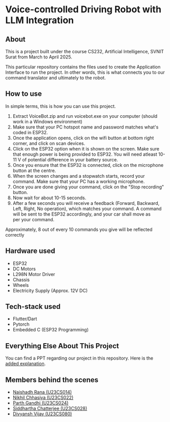 # Voice-controlled Driving Robot with LLM Integration

## About
This is a project built under the course CS232, Artificial Intelligence, SVNIT Surat from March to April 2025.

This particular repository contains the files used to create the Application Interface to run the project. In other words, this is what connects you to our command translator and ultimately to the robot.

## How to use
In simple terms, this is how you can use this project.
1. Extract VoiceBot.zip and run voicebot.exe on your computer (should work in a Windows environment)
2. Make sure that your PC hotspot name and password matches what's coded in ESP32.
3. Once the application opens, click on the wifi button at bottom right corner, and click on scan devices.
4. Click on the ESP32 option when it is shown on the screen. Make sure that enough power is being provided to ESP32. You will need atleast 10-11 V of potential difference in your battery source.
4. Once you ensure that the ESP32 is connected, click on the microphone button at the centre.
4. When the screen changes and a stopwatch starts, record your command. Make sure that your PC has a working microphone.
5. Once you are done giving your command, click on the "Stop recording" button.
6. Now wait for about 10-15 seconds.
7. After a few seconds you will receive a feedback (Forward, Backward, Left, Right, No operation), which matches your command. A command will be sent to the ESP32 accordingly, and your car shall move as per your command.

Approximately, 8 out of every 10 commands you give will be reflected correctly

## Hardware used
- ESP32
- DC Motors
- L298N Motor Driver
- Chassis
- Wheels
- Electricity Supply (Approx. 12V DC)

## Tech-stack used
- Flutter/Dart
- Pytorch
- Embedded C (ESP32 Programming)

## Everything Else About This Project
You can find a PPT regarding our project in this repository. Here is the [added explanation](https://youtu.be/wJW6Bu-QPoQ).

## Members behind the scenes
- [Naishadh Rana (U23CS014)](https://github.com/Zenith1009)
- [Nikhil Chhasiya (U23CS022)](https://github.com/NIKHIL-07-CYBER)
- [Parth Gandhi (U23CS024)](https://github.com/IAMonlyParthGandhi)
- [Siddhartha Chatterjee (U23CS028)](https://github.com/chatterjee-sid)
- [Divyansh Vijay (U23CS080)](https://github.com/Divyansh2992)